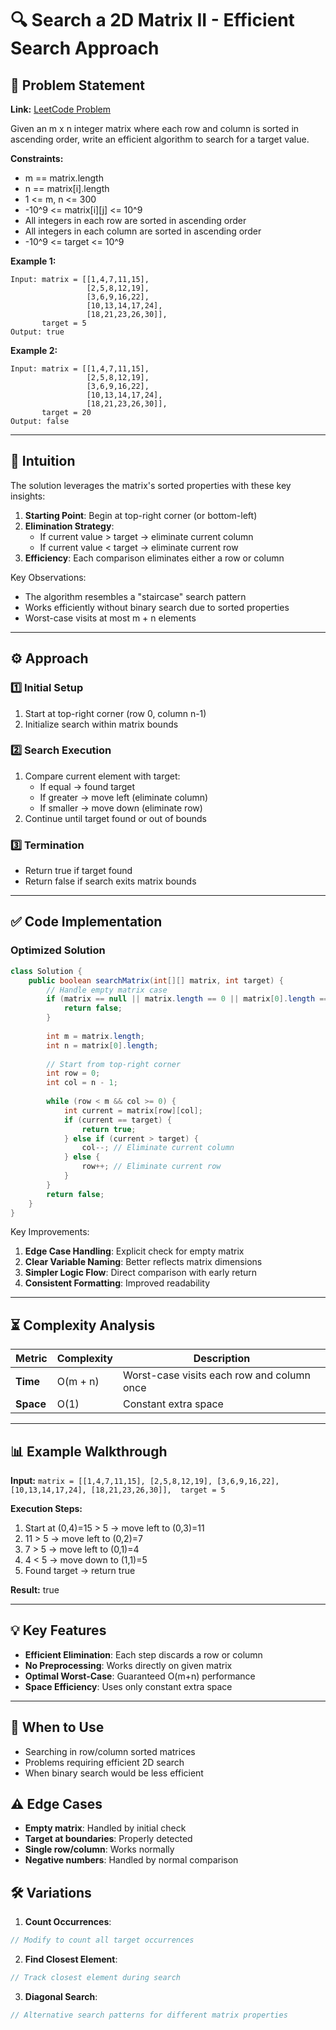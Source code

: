 # 🔍 Search a 2D Matrix II - Efficient Search Approach

## 📜 Problem Statement
**Link:** [LeetCode Problem](https://leetcode.com/problems/search-a-2d-matrix-ii/description/)

Given an m x n integer matrix where each row and column is sorted in ascending order, write an efficient algorithm to search for a target value.

**Constraints:**
- m == matrix.length
- n == matrix[i].length
- 1 <= m, n <= 300
- -10^9 <= matrix[i][j] <= 10^9
- All integers in each row are sorted in ascending order
- All integers in each column are sorted in ascending order
- -10^9 <= target <= 10^9

**Example 1:**
```text
Input: matrix = [[1,4,7,11,15],
                 [2,5,8,12,19],
                 [3,6,9,16,22],
                 [10,13,14,17,24],
                 [18,21,23,26,30]], 
       target = 5
Output: true
```

**Example 2:**
```text
Input: matrix = [[1,4,7,11,15],
                 [2,5,8,12,19],
                 [3,6,9,16,22],
                 [10,13,14,17,24],
                 [18,21,23,26,30]], 
       target = 20
Output: false
```

---

## 🧠 Intuition
The solution leverages the matrix's sorted properties with these key insights:
1. **Starting Point**: Begin at top-right corner (or bottom-left)
2. **Elimination Strategy**:
   - If current value > target → eliminate current column
   - If current value < target → eliminate current row
3. **Efficiency**: Each comparison eliminates either a row or column

Key Observations:
- The algorithm resembles a "staircase" search pattern
- Works efficiently without binary search due to sorted properties
- Worst-case visits at most m + n elements

---

## ⚙️ Approach
### **1️⃣ Initial Setup**
1. Start at top-right corner (row 0, column n-1)
2. Initialize search within matrix bounds

### **2️⃣ Search Execution**
1. Compare current element with target:
   - If equal → found target
   - If greater → move left (eliminate column)
   - If smaller → move down (eliminate row)
2. Continue until target found or out of bounds

### **3️⃣ Termination**
- Return true if target found
- Return false if search exits matrix bounds

---

## ✅ Code Implementation

### Optimized Solution
```java
class Solution {
    public boolean searchMatrix(int[][] matrix, int target) {
        // Handle empty matrix case
        if (matrix == null || matrix.length == 0 || matrix[0].length == 0) {
            return false;
        }
        
        int m = matrix.length;
        int n = matrix[0].length;
        
        // Start from top-right corner
        int row = 0;
        int col = n - 1;
        
        while (row < m && col >= 0) {
            int current = matrix[row][col];
            if (current == target) {
                return true;
            } else if (current > target) {
                col--; // Eliminate current column
            } else {
                row++; // Eliminate current row
            }
        }
        return false;
    }
}
```

Key Improvements:
1. **Edge Case Handling**: Explicit check for empty matrix
2. **Clear Variable Naming**: Better reflects matrix dimensions
3. **Simpler Logic Flow**: Direct comparison with early return
4. **Consistent Formatting**: Improved readability

---

## ⏳ Complexity Analysis
| Metric          | Complexity | Description |
|-----------------|------------|-------------|
| **Time**        | O(m + n)   | Worst-case visits each row and column once |
| **Space**       | O(1)       | Constant extra space |

---

## 📊 Example Walkthrough

**Input:** `matrix = [[1,4,7,11,15],
                     [2,5,8,12,19],
                     [3,6,9,16,22],
                     [10,13,14,17,24],
                     [18,21,23,26,30]], 
       target = 5`

**Execution Steps:**
1. Start at (0,4)=15 > 5 → move left to (0,3)=11
2. 11 > 5 → move left to (0,2)=7
3. 7 > 5 → move left to (0,1)=4
4. 4 < 5 → move down to (1,1)=5
5. Found target → return true

**Result:** true

---

## 💡 Key Features
- **Efficient Elimination**: Each step discards a row or column
- **No Preprocessing**: Works directly on given matrix
- **Optimal Worst-Case**: Guaranteed O(m+n) performance
- **Space Efficiency**: Uses only constant extra space

---

## 🚀 When to Use
- Searching in row/column sorted matrices
- Problems requiring efficient 2D search
- When binary search would be less efficient

## ⚠️ Edge Cases
- **Empty matrix**: Handled by initial check
- **Target at boundaries**: Properly detected
- **Single row/column**: Works normally
- **Negative numbers**: Handled by normal comparison

## 🛠 Variations
1. **Count Occurrences**:
```java
// Modify to count all target occurrences
```

2. **Find Closest Element**:
```java
// Track closest element during search
```

3. **Diagonal Search**:
```java
// Alternative search patterns for different matrix properties
```